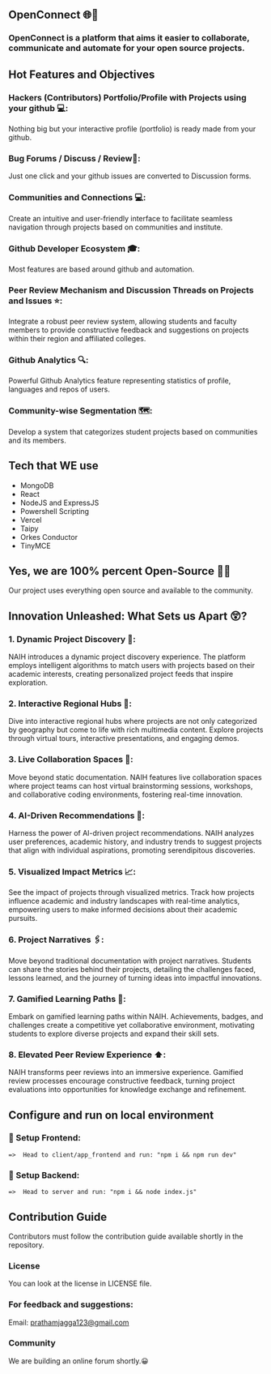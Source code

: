 ##       OpenConnect  🌐🧠

### OpenConnect is a platform that aims it easier to collaborate, communicate and automate for your open source projects.

## Hot Features and Objectives



###  Hackers (Contributors) Portfolio/Profile with Projects using your github 💻:
Nothing big but your interactive profile (portfolio) is ready made from your github.

###  Bug Forums / Discuss / Review📃:
Just one click and your github issues are converted to Discussion forms.

###  Communities and Connections 💻:
Create an intuitive and user-friendly interface to facilitate seamless navigation through projects based on communities and institute.

###  Github Developer Ecosystem 🎓:
Most features are based around github and automation.

###  Peer Review Mechanism and Discussion Threads on Projects and Issues ⭐:
Integrate a robust peer review system, allowing students and faculty members to provide constructive feedback and suggestions on projects within their region and affiliated colleges.

###  Github Analytics 🔍:
Powerful Github Analytics feature representing statistics of profile, languages and repos of users.

###  Community-wise Segmentation 🗺️:
Develop a system that categorizes student projects based on communities and its members.

## Tech that WE use
* MongoDB
* React
* NodeJS and ExpressJS
* Powershell Scripting
* Vercel
* Taipy
* Orkes Conductor
* TinyMCE

## Yes, we are 100% percent Open-Source 🌟💯
Our project uses everything open source and available to the community.


## Innovation Unleashed: What Sets us Apart 😲?

### 1. Dynamic Project Discovery 🥏:
NAIH introduces a dynamic project discovery experience. The platform employs intelligent algorithms to match users with projects based on their academic interests, creating personalized project feeds that inspire exploration.

### 2. Interactive Regional Hubs 🎤:
Dive into interactive regional hubs where projects are not only categorized by geography but come to life with rich multimedia content. Explore projects through virtual tours, interactive presentations, and engaging demos.

### 3. Live Collaboration Spaces 🤝:
Move beyond static documentation. NAIH features live collaboration spaces where project teams can host virtual brainstorming sessions, workshops, and collaborative coding environments, fostering real-time innovation.

### 4. AI-Driven Recommendations 🤖:
Harness the power of AI-driven project recommendations. NAIH analyzes user preferences, academic history, and industry trends to suggest projects that align with individual aspirations, promoting serendipitous discoveries.

### 5. Visualized Impact Metrics 📈:
See the impact of projects through visualized metrics. Track how projects influence academic and industry landscapes with real-time analytics, empowering users to make informed decisions about their academic pursuits.

### 6. Project Narratives 🖇️:
Move beyond traditional documentation with project narratives. Students can share the stories behind their projects, detailing the challenges faced, lessons learned, and the journey of turning ideas into impactful innovations.

### 7. Gamified Learning Paths 📖:
Embark on gamified learning paths within NAIH. Achievements, badges, and challenges create a competitive yet collaborative environment, motivating students to explore diverse projects and expand their skill sets.

### 8. Elevated Peer Review Experience ⬆️:
NAIH transforms peer reviews into an immersive experience. Gamified review processes encourage constructive feedback, turning project evaluations into opportunities for knowledge exchange and refinement.



## Configure and run on local environment

### 🚀 Setup Frontend:
    =>  Head to client/app_frontend and run: "npm i && npm run dev" 
### 🚀 Setup Backend:
    =>  Head to server and run: "npm i && node index.js"

## Contribution Guide
Contributors must follow the contribution guide available shortly in the repository.

### License
You can look at the license in LICENSE file.

### For feedback and suggestions:
Email: prathamjagga123@gmail.com

### Community
We are building an online forum shortly.😀
